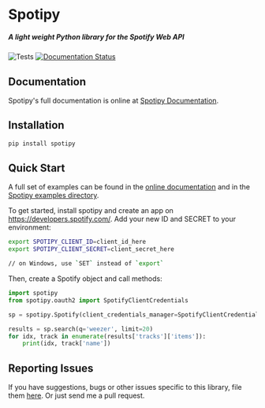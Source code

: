 # Spotipy

##### A light weight Python library for the Spotify Web API

![Tests](https://github.com/plamere/spotipy/workflows/Tests/badge.svg?branch=master) [![Documentation Status](https://readthedocs.org/projects/spotipy/badge/?version=latest)](https://spotipy.readthedocs.io/en/latest/?badge=latest)

## Documentation

Spotipy's full documentation is online at [Spotipy Documentation](http://spotipy.readthedocs.org/).

## Installation

```bash
pip install spotipy
```

## Quick Start

A full set of examples can be found in the [online documentation](http://spotipy.readthedocs.org/) and in the [Spotipy examples directory](https://github.com/plamere/spotipy/tree/master/examples).

To get started, install spotipy and create an app on https://developers.spotify.com/.
Add your new ID and SECRET to your environment:

```bash
export SPOTIPY_CLIENT_ID=client_id_here
export SPOTIPY_CLIENT_SECRET=client_secret_here

// on Windows, use `SET` instead of `export`
```

Then, create a Spotify object and call methods:

```python
import spotipy
from spotipy.oauth2 import SpotifyClientCredentials

sp = spotipy.Spotify(client_credentials_manager=SpotifyClientCredentials())

results = sp.search(q='weezer', limit=20)
for idx, track in enumerate(results['tracks']['items']):
    print(idx, track['name'])
```

## Reporting Issues

If you have suggestions, bugs or other issues specific to this library, file them [here](https://github.com/plamere/spotipy/issues). Or just send me a pull request.
